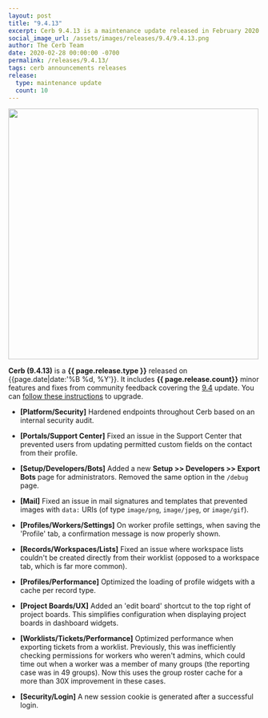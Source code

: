 ```yaml
---
layout: post
title: "9.4.13"
excerpt: Cerb 9.4.13 is a maintenance update released in February 2020 with 10 minor features and fixes from community feedback.
social_image_url: /assets/images/releases/9.4/9.4.13.png
author: The Cerb Team
date: 2020-02-28 00:00:00 -0700
permalink: /releases/9.4.13/
tags: cerb announcements releases
release:
  type: maintenance update
  count: 10
---
```


<div class="cerb-screenshot">
<img src="{{page.social_image_url}}" class="screenshot" width="500">
</div>

**Cerb (9.4.13)** is a **{{ page.release.type }}** released on {{page.date|date:'%B %d, %Y'}}. It includes **{{ page.release.count}}** minor features and fixes from community feedback covering the [9.4](/releases/9.4/) update.  You can [follow these instructions](/docs/upgrading/) to upgrade.

* **[Platform/Security]** Hardened endpoints throughout Cerb based on an internal security audit.

* **[Portals/Support Center]** Fixed an issue in the Support Center that prevented users from updating permitted custom fields on the contact from their profile.

* **[Setup/Developers/Bots]** Added a new **Setup >> Developers >> Export Bots** page for administrators. Removed the same option in the `/debug` page.

* **[Mail]** Fixed an issue in mail signatures and templates that prevented images with `data:` URIs (of type `image/png`, `image/jpeg`, or `image/gif`).

* **[Profiles/Workers/Settings]** On worker profile settings, when saving the 'Profile' tab, a confirmation message is now properly shown.

* **[Records/Workspaces/Lists]** Fixed an issue where workspace lists couldn't be created directly from their worklist (opposed to a workspace tab, which is far more common).

* **[Profiles/Performance]** Optimized the loading of profile widgets with a cache per record type.

* **[Project Boards/UX]** Added an 'edit board' shortcut to the top right of project boards. This simplifies configuration when displaying project boards in dashboard widgets.

* **[Worklists/Tickets/Performance]** Optimized performance when exporting tickets from a worklist. Previously, this was inefficiently checking permissions for workers who weren't admins, which could time out when a worker was a member of many groups (the reporting case was in 49 groups). Now this uses the group roster cache for a more than 30X improvement in these cases.

* **[Security/Login]** A new session cookie is generated after a successful login.

